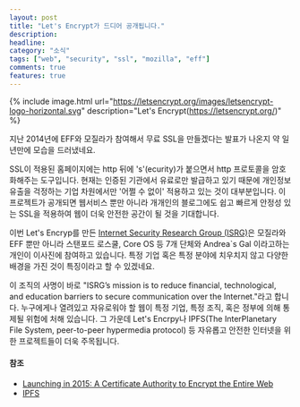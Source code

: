 ```yaml
---
layout: post
title: "Let's Encrypt가 드디어 공개됩니다."
description:
headline:
category: "소식"
tags: ["web", "security", "ssl", "mozilla", "eff"]
comments: true
features: true
---
```

{% include image.html url="https://letsencrypt.org/images/letsencrypt-logo-horizontal.svg" description="Let's Encrypt(https://letsencrypt.org/)" %}

지난 2014년에 EFF와 모질라가 참여해서 무료 SSL을 만들겠다는 발표가 나온지 약 일년만에 모습을 드러냈네요.

SSL이 적용된 홈페이지에는 http 뒤에 's'(ecurity)가 붙으면서 http 프로토콜을 암호화해주는 도구입니다. 현재는 인증된 기관에서 유료로만 발급하고 있기 때문에 개인정보 유출을 걱정하는 기업 차원에서만 '어쩔 수 없이' 적용하고 있는 것이 대부분입니다. 이 프로젝트가 공개되면 웹서비스 뿐만 아니라 개개인의 블로그에도 쉽고 빠르게 안정성 있는 SSL을 적용하여 웹이 더욱 안전한 공간이 될 것을 기대합니다.

이번 Let's Encryp를 만든 [Internet Security Research Group (ISRG)](https://letsencrypt.org/isrg/)은 모질라와 EFF 뿐만 아니라 스탠포드 로스쿨, Core OS 등 7개 단체와 Andrea`s Gal 이라고하는 개인이 이사진에 참여하고 있습니다. 특정 기업 혹은 특정 분야에 치우치지 않고 다양한 배경을 가진 것이 특징이라고 할 수 있겠네요.

이 조직의 사명이 바로 "ISRG’s mission is to reduce financial, technological, and education barriers to secure communication over the Internet."라고 합니다. 누구에게나 열려있고 자유로워야 할 웹이 특정 기업, 특정 조직, 혹은 정부에 의해 통제될 위험에 처해 있습니다. 그 가운데 Let's Encrpy나 IPFS(The InterPlanetary File System, peer-to-peer hypermedia protocol) 등 자유롭고 안전한 인터넷을 위한 프로젝트들이 더욱 주목됩니다.


#### 참조
- [Launching in 2015: A Certificate Authority to Encrypt the Entire Web](https://www.eff.org/deeplinks/2014/11/certificate-authority-encrypt-entire-web)
- [IPFS](https://ipfs.io/)
